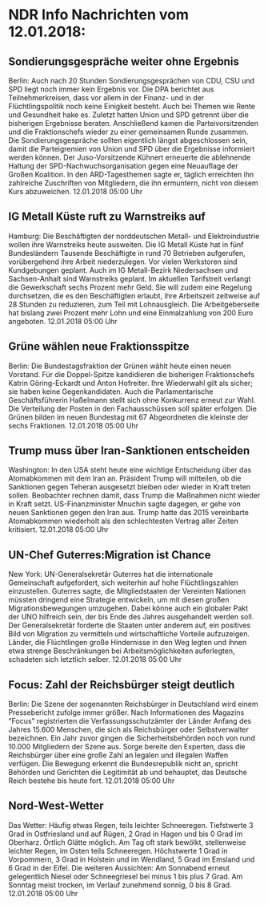 # NDR Info Nachrichten vom 12.01.2018:


## Sondierungsgespräche weiter ohne Ergebnis
Berlin: Auch nach 20 Stunden Sondierungsgesprächen von CDU, CSU und SPD liegt noch immer kein Ergebnis vor. Die DPA berichtet aus Teilnehmerkreisen, dass vor allem in der Finanz- und in der Flüchtlingspolitik noch keine Einigkeit besteht. Auch bei Themen wie Rente und Gesundheit hake es. Zuletzt hatten Union und SPD getrennt über die bisherigen Ergebnisse beraten. Anschließend kamen die Parteivorsitzenden und die Fraktionschefs wieder zu einer gemeinsamen Runde zusammen. Die Sondierungsgespräche sollten eigentlich längst abgeschlossen sein, damit die Parteigremien von Union und SPD über die Ergebnisse informiert werden können. Der Juso-Vorsitzende Kühnert erneuerte die ablehnende Haltung der SPD-Nachwuchsorganisation gegen eine Neuauflage der Großen Koalition. In den ARD-Tagesthemen sagte er, täglich erreichten ihn zahlreiche Zuschriften von Mitgliedern, die ihn ermuntern, nicht von diesem Kurs abzuweichen. 12.01.2018 05:00 Uhr 

## IG Metall Küste ruft zu Warnstreiks auf
Hamburg: Die Beschäftigten der norddeutschen Metall- und Elektroindustrie wollen ihre Warnstreiks heute ausweiten. Die IG Metall Küste hat in fünf Bundesländern Tausende Beschäftigte in rund 70 Betrieben aufgerufen, vorübergehend ihre Arbeit niederzulegen. Vor vielen Werkstoren sind Kundgebungen geplant. Auch im IG Metall-Bezirk Niedersachsen und Sachsen-Anhalt sind Warnstreiks geplant. Im aktuellen Tarifstreit verlangt die Gewerkschaft sechs Prozent mehr Geld. Sie will zudem eine Regelung durchsetzen, die es den Beschäftigten erlaubt, ihre Arbeitszeit zeitweise auf 28 Stunden zu reduzieren, zum Teil mit Lohnausgleich. Die Arbeitgeberseite hat bislang zwei Prozent mehr Lohn und eine Einmalzahlung von 200 Euro angeboten. 12.01.2018 05:00 Uhr 

## Grüne wählen neue Fraktionsspitze
Berlin: Die Bundestagsfraktion der Grünen wählt heute einen neuen Vorstand. Für die Doppel-Spitze kandidieren die bisherigen Fraktionschefs Katrin Göring-Eckardt und Anton Hofreiter. Ihre Wiederwahl gilt als sicher; sie haben keine Gegenkandidaten. Auch die Parlamentarische Geschäftsführerin Haßelmann stellt sich ohne Konkurrenz erneut zur Wahl. Die Verteilung der Posten in den Fachausschüssen soll später erfolgen. Die Grünen bilden im neuen Bundestag mit 67 Abgeordneten die kleinste der sechs Fraktionen. 12.01.2018 05:00 Uhr 

## Trump muss über Iran-Sanktionen entscheiden
Washington: In den USA steht heute eine wichtige Entscheidung über das Atomabkommen mit dem Iran an. Präsident Trump will mitteilen, ob die Sanktionen gegen Teheran ausgesetzt bleiben oder wieder in Kraft treten sollen. Beobachter rechnen damit, dass Trump die Maßnahmen nicht wieder in Kraft setzt. US-Finanzminister Mnuchin sagte dagegen, er gehe von neuen Sanktionen gegen den Iran aus. Trump hatte das 2015 vereinbarte Atomabkommen wiederholt als den schlechtesten Vertrag aller Zeiten kritisiert. 12.01.2018 05:00 Uhr 

## UN-Chef Guterres:Migration ist Chance
New York: 	UN-Generalsekretär Guterres hat die internationale Gemeinschaft aufgefordert, sich weiterhin auf hohe Flüchtlingszahlen einzustellen. Guterres sagte, die Mitgliedstaaten der Vereinten Nationen müssten dringend eine Strategie entwickeln, um mit diesen großen Migrationsbewegungen umzugehen. Dabei könne auch ein globaler Pakt der UNO hilfreich sein, der bis Ende des Jahres ausgehandelt werden soll. Der Generalsekretär forderte die Staaten unter anderem auf, ein positives Bild von Migration zu vermitteln und wirtschaftliche Vorteile aufzuzeigen. Länder, die Flüchtlingen große Hindernisse in den Weg legten und ihnen etwa strenge Beschränkungen bei Arbeitsmöglichkeiten auferlegten, schadeten sich letztlich selber. 12.01.2018 05:00 Uhr 

## Focus: Zahl der Reichsbürger steigt deutlich
Berlin: Die Szene der sogenannten Reichsbürger in Deutschland wird einem Pressebericht zufolge immer größer. Nach Informationen des Magazins "Focus" registrierten die Verfassungsschutzämter der Länder Anfang des Jahres 15.600 Menschen, die sich als Reichsbürger oder Selbstverwalter bezeichnen. Ein Jahr zuvor gingen die Sicherheitsbehörden noch von rund 10.000 Mitgliedern der Szene aus. Sorge bereite den Experten, dass die Reichsbürger über eine große Zahl an legalen und illegalen Waffen verfügen. Die Bewegung erkennt die Bundesrepublik nicht an, spricht Behörden und Gerichten die Legitimität ab und behauptet, das Deutsche Reich bestehe bis heute fort. 12.01.2018 05:00 Uhr 

## Nord-West-Wetter
Das Wetter:
Häufig etwas Regen, teils leichter Schneeregen. Tiefstwerte 3 Grad in Ostfriesland und auf Rügen, 2 Grad in Hagen und bis 0 Grad im Oberharz. Örtlich Glätte möglich. Am Tag oft stark bewölkt, stellenweise leichter Regen, im Osten teils Schneeregen. Höchstwerte 1 Grad in Vorpommern, 3 Grad in Holstein und im Wendland, 5 Grad im Emsland und 6 Grad in der Eifel. Die weiteren Aussichten: Am Sonnabend erneut gelegentlich Niesel oder Schneegriesel bei minus 1 bis plus 7 Grad. Am Sonntag meist trocken, im Verlauf zunehmend sonnig, 0 bis 8 Grad. 12.01.2018 05:00 Uhr 
